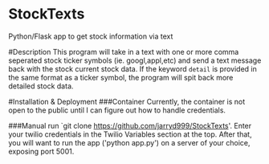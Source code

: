# StockTexts
Python/Flask app to get stock information via text

#Description
This program will take in a text with one or more comma seperated stock ticker symbols (ie. googl,appl,etc) and send a text message back with the stock current stock data.  If the keyword `detail` is provided in the same format as a ticker symbol, the program will spit back more detailed stock data.

#Installation & Deployment
###Container
Currently, the container is not open to the public until I can figure out how to handle credentials.


###Manual
run `git clone https://github.com/jarryd999/StockTexts'.  Enter your twilio credentials in the Twilio Variables section at the top.  After that, you will want to run the app ('python app.py') on a server of your choice, exposing port 5001.





